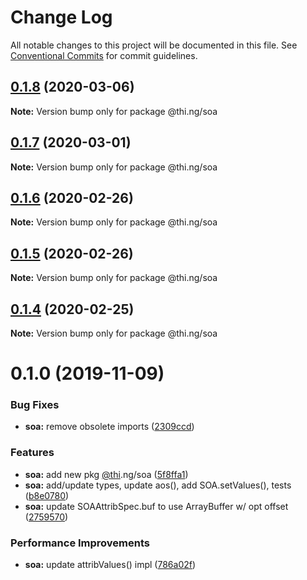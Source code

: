 # Change Log

All notable changes to this project will be documented in this file.
See [Conventional Commits](https://conventionalcommits.org) for commit guidelines.

## [0.1.8](https://github.com/thi-ng/umbrella/compare/@thi.ng/soa@0.1.7...@thi.ng/soa@0.1.8) (2020-03-06)

**Note:** Version bump only for package @thi.ng/soa





## [0.1.7](https://github.com/thi-ng/umbrella/compare/@thi.ng/soa@0.1.6...@thi.ng/soa@0.1.7) (2020-03-01)

**Note:** Version bump only for package @thi.ng/soa





## [0.1.6](https://github.com/thi-ng/umbrella/compare/@thi.ng/soa@0.1.5...@thi.ng/soa@0.1.6) (2020-02-26)

**Note:** Version bump only for package @thi.ng/soa





## [0.1.5](https://github.com/thi-ng/umbrella/compare/@thi.ng/soa@0.1.4...@thi.ng/soa@0.1.5) (2020-02-26)

**Note:** Version bump only for package @thi.ng/soa





## [0.1.4](https://github.com/thi-ng/umbrella/compare/@thi.ng/soa@0.1.3...@thi.ng/soa@0.1.4) (2020-02-25)

**Note:** Version bump only for package @thi.ng/soa





# 0.1.0 (2019-11-09)

### Bug Fixes

* **soa:** remove obsolete imports ([2309ccd](https://github.com/thi-ng/umbrella/commit/2309ccd6e581b6f385f4a2720fd2ad5cfb8a0d79))

### Features

* **soa:** add new pkg [@thi](https://github.com/thi).ng/soa ([5f8ffa1](https://github.com/thi-ng/umbrella/commit/5f8ffa175fabc4518f6b931c8c57473ea8ab1a74))
* **soa:** add/update types, update aos(), add SOA.setValues(), tests ([b8e0780](https://github.com/thi-ng/umbrella/commit/b8e07806427041a7ef3413ca47357e3360f6a4c8))
* **soa:** update SOAAttribSpec.buf to use ArrayBuffer w/ opt offset ([2759570](https://github.com/thi-ng/umbrella/commit/27595700ce0df21258dad58e18abf98b8ddb7c30))

### Performance Improvements

* **soa:** update attribValues() impl ([786a02f](https://github.com/thi-ng/umbrella/commit/786a02f66fd0f50e678f3eb048964fadf293db3f))
